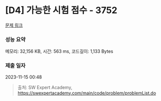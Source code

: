# [D4] 가능한 시험 점수 - 3752 

[문제 링크](https://swexpertacademy.com/main/code/problem/problemDetail.do?contestProbId=AWHPkqBqAEsDFAUn) 

### 성능 요약

메모리: 32,156 KB, 시간: 563 ms, 코드길이: 1,133 Bytes

### 제출 일자

2023-11-15 00:48



> 출처: SW Expert Academy, https://swexpertacademy.com/main/code/problem/problemList.do
